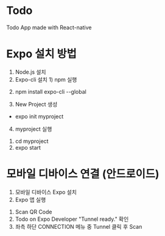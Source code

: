 # Todo
Todo App made with React-native

# Expo 설치 방법
1. Node.js 설치
2. Expo-cli 설치
                1) npm 실행
  2) npm install expo-cli --global
3. New Project 생성
  - expo init myproject
4. myproject 실행
  1) cd myproject
  2) expo start
  
# 모바일 디바이스 연결 (안드로이드)
1. 모바일 디바이스 Expo 설치 
2. Expo 앱 실행
  1) Scan QR Code
  2) Todo on Expo Developer "Tunnel ready." 확인
  3) 좌측 하단 CONNECTION 메뉴 중 Tunnel 클릭 후 Scan
